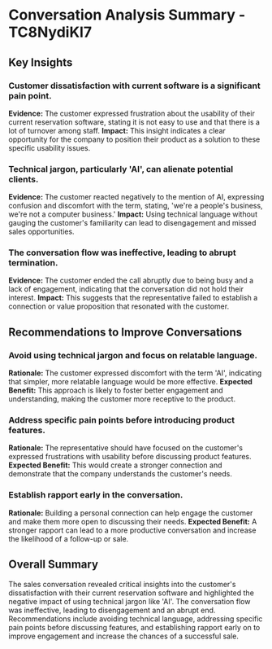 # Conversation Analysis Summary - TC8NydiKl7

## Key Insights

### Customer dissatisfaction with current software is a significant pain point.
**Evidence:** The customer expressed frustration about the usability of their current reservation software, stating it is not easy to use and that there is a lot of turnover among staff.
**Impact:** This insight indicates a clear opportunity for the company to position their product as a solution to these specific usability issues.

### Technical jargon, particularly 'AI', can alienate potential clients.
**Evidence:** The customer reacted negatively to the mention of AI, expressing confusion and discomfort with the term, stating, 'we're a people's business, we're not a computer business.'
**Impact:** Using technical language without gauging the customer's familiarity can lead to disengagement and missed sales opportunities.

### The conversation flow was ineffective, leading to abrupt termination.
**Evidence:** The customer ended the call abruptly due to being busy and a lack of engagement, indicating that the conversation did not hold their interest.
**Impact:** This suggests that the representative failed to establish a connection or value proposition that resonated with the customer.

## Recommendations to Improve Conversations

### Avoid using technical jargon and focus on relatable language.
**Rationale:** The customer expressed discomfort with the term 'AI', indicating that simpler, more relatable language would be more effective.
**Expected Benefit:** This approach is likely to foster better engagement and understanding, making the customer more receptive to the product.

### Address specific pain points before introducing product features.
**Rationale:** The representative should have focused on the customer's expressed frustrations with usability before discussing product features.
**Expected Benefit:** This would create a stronger connection and demonstrate that the company understands the customer's needs.

### Establish rapport early in the conversation.
**Rationale:** Building a personal connection can help engage the customer and make them more open to discussing their needs.
**Expected Benefit:** A stronger rapport can lead to a more productive conversation and increase the likelihood of a follow-up or sale.

## Overall Summary

The sales conversation revealed critical insights into the customer's dissatisfaction with their current reservation software and highlighted the negative impact of using technical jargon like 'AI'. The conversation flow was ineffective, leading to disengagement and an abrupt end. Recommendations include avoiding technical language, addressing specific pain points before discussing features, and establishing rapport early on to improve engagement and increase the chances of a successful sale.